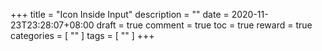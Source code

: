 +++
title = "Icon Inside Input"
description = ""
date = 2020-11-23T23:28:07+08:00
draft = true
comment = true
toc = true
reward = true
categories = [
  ""
]
tags = [
  ""
]
+++

<!--more-->
